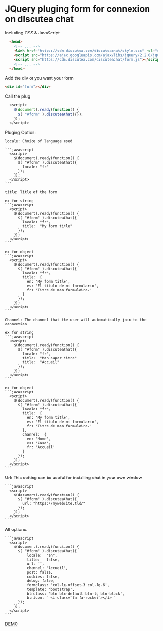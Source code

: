 # JQuery pluging form for connexion on discutea chat

Including CSS & JavaScript

```html
  <head>
    <!-- ... -->
    <link href="https://cdn.discutea.com/discuteachat/style.css" rel="stylesheet">
    <script src="https://ajax.googleapis.com/ajax/libs/jquery/2.2.0/jquery.min.js"></script>
    <script src="https://cdn.discutea.com/discuteachat/form.js"></script>
    <!-- ... -->
  </head>
```


Add the div or you want your form
    
```html
<div id="form"></div>
```

Call the plug
```javascript
  <script>
    $(document).ready(function() {
      $( "#form" ).discuteaChat({});
    });
  </script>
```


Pluging Option:

    locale: Choice of language used 
    
    ```javascript
      <script>
        $(document).ready(function() {
          $( "#form" ).discuteaChat({
            locale: "fr"
          });
        });
      </script>
    ```

    title: Title of the form
    
    ex for string
    ```javascript
      <script>
        $(document).ready(function() {
          $( "#form" ).discuteaChat({
            locale: "fr",
            title:  "My form title"
          });
        });
      </script>
    ```

    ex for object
    ```javascript
      <script>
        $(document).ready(function() {
          $( "#form" ).discuteaChat({
            locale: "fr",
            title:  {
              en: 'My form title',
              es: 'El título de mi formulario',
              fr: 'Titre de mon formulaire.'
            }
          });
        });
      </script>
    ```
    
    Channel: The channel that the user will automatically join to the connection
    
    ex for string
    ```javascript
      <script>
        $(document).ready(function() {
          $( "#form" ).discuteaChat({
            locale: "fr",
            title:  "Mon super titre"
            title:  "Accueil"
          });
        });
      </script>
    ```

    ex for object
    ```javascript
      <script>
        $(document).ready(function() {
          $( "#form" ).discuteaChat({
            locale: "fr",
            title:  {
              en: 'My form title',
              es: 'El título de mi formulario',
              fr: 'Titre de mon formulaire.'
            },
            channel:  {
              en: 'Home',
              es: 'Casa',
              fr: 'Accueil'
            }
          });
        });
      </script>
    ```
    
Url: This setting can be useful for installing chat in your own window

    ```javascript
      <script>
        $(document).ready(function() {
          $( "#form" ).discuteaChat({
            url: "https://mywebsite.tld/"
          });
        });
      </script>
    ```



All options:

    ```javascript
      <script>
        $(document).ready(function() {
          $( "#form" ).discuteaChat({
              locale:  "en",
              title:   false,
              url: "",
              channel: "Accueil",
              post: false,
              cookies: false,
              debug: false,
              formclass: 'col-lg-offset-3 col-lg-6',
              template: 'bootstrap',
              btnclass: 'btn btn-default btn-lg btn-block',
              btnicon: ' <i class="fa fa-rocket"></i> '
          });
        });
      </script>
    ```

[DEMO](https://cdn.discutea.com/discuteachat)
